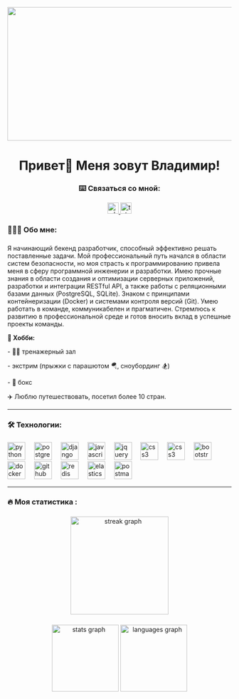 <br clear="both">

<div align="center">
  <img height="300" width="600" src="https://user-images.githubusercontent.com/74038190/225813708-98b745f2-7d22-48cf-9150-083f1b00d6c9.gif"  />
</div>

###

<h1 align="center">Привет👋 Меня зовут Владимир!</h1>

###
<h3 align="center">⌨️ Связаться со мной:  </h3>
<div align="center">
  <a href="https://wa.me/79612766626" target="_blank">
    <img src="https://img.shields.io/static/v1?message=WhatsApp&logo=WhatsApp&label=&color=4ee952&logoColor=white&labelColor=&style=for-the-badge"
      height="25" alt="whatsapp logo" title="WhatsApp" />
  </a>
  <a href="https://t.me/v_kalaytanov" target="_blank">
    <img src="https://img.shields.io/static/v1?message=Telegram&logo=telegram&label=&color=2CA5E0&logoColor=white&labelColor=&style=for-the-badge"
      height="25" alt="telegram logo" title="Telegram" />
  </a>
</div>

###

<div align="center">
  
</div>

###

<h3 align="left">👨🏻‍💻  Обо мне:</h3>

###

<p align="left">
   Я начинающий бекенд разработчик, способный эффективно решать поставленные задачи. Мой профессиональный путь начался в области систем безопасности, но моя страсть к     программированию привела меня в сферу программной инженерии и разработки. Имею прочные знания в области создания и оптимизации серверных приложений, разработки и интеграции   RESTful API, а также работы с реляционными базами данных (PostgreSQL, SQLite). Знаком с принципами контейнеризации (Docker) и системами контроля версий (Git). Умею работать в команде, коммуникабелен и прагматичен. Стремлюсь к развитию в профессиональной среде и готов вносить вклад в успешные проекты команды.
</p>

<p>
  <b>🎯 Хобби:</b>
<p>- 🏋🏻‍ тренажерный зал</p>
<p>- экстрим (прыжки с парашютом 🪂, сноубординг 🏂)</p>
<p>- 🥊 бокс</p>
✈️ Люблю путешествовать, посетил более 10 стран.
</p>
<hr> 




###

<h3 align="left">🛠 Технологии:</h3>

### 
<div align="left">
  <img src="https://skillicons.dev/icons?i=py" height="40" alt="python logo" title="Python" />
  <img width="12" />
  <img src="https://skillicons.dev/icons?i=postgres" height="40" alt="postgresql logo" title="PostgreSQL" />
  <img width="12" />
  <img src="https://skillicons.dev/icons?i=django" height="40" alt="django logo" title="Django" />
  <img width="12" />
  <img src="https://skillicons.dev/icons?i=javascript" height="40" alt="javascript logo" title="JS" />
  <img width="12" />
  <img src="https://skillicons.dev/icons?i=jquery" height="40" alt="jquery logo" title="jQuery" />
  <img width="12" />
  <img src="https://skillicons.dev/icons?i=html" height="40" alt="css3 logo" title="HTML" />
  <img width="12" />
  <img src="https://skillicons.dev/icons?i=css" height="40" alt="css3 logo" title="CSS" />
  <img width="12" />
  <img src="https://skillicons.dev/icons?i=bootstrap" height="40" alt="bootstrap logo" title="Bootstrap" />
  <img width="12" />
  <img src="https://skillicons.dev/icons?i=docker" height="40" alt="docker logo" title="Docker" />
  <img width="12" />
  <img src="https://skillicons.dev/icons?i=github" height="40" alt="github logo" title="Github" />
  <img width="12" />
  <img src="https://skillicons.dev/icons?i=redis" height="40" alt="redis logo" title="Redis" />
  <img width="12" />
  <img src="https://skillicons.dev/icons?i=elasticsearch" height="40" alt="elasticsearch logo" title="Elasticsearch" />
  <img width="12" />
  <img src="https://skillicons.dev/icons?i=postman" height="40" alt="postman logo" title="Postman" />
  <img width="12" />
</div>
<hr> 


<h3 align="left">🔥   Моя статистика :</h3>

###

<div align="center">
  <img src="https://streak-stats.demolab.com?user=filimonovalexey&locale=en&mode=daily&theme=dark&hide_border=false&border_radius=5&order=3" height="220" alt="streak graph"  />
</div>

###

<div align="center">
  <img src="https://github-readme-stats.vercel.app/api?username=filimonovalexey&hide_title=false&hide_rank=false&show_icons=true&include_all_commits=true&count_private=true&disable_animations=false&theme=dracula&locale=en&hide_border=false&order=1" height="150" alt="stats graph"  />
  <img src="https://github-readme-stats.vercel.app/api/top-langs?username=filimonovalexey&locale=en&hide_title=false&layout=compact&card_width=320&langs_count=5&theme=dracula&hide_border=false&order=2" height="150" alt="languages graph"  />
</div>

###
